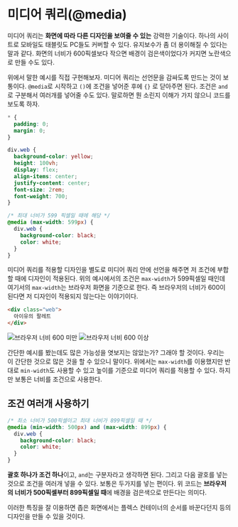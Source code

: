 # 미디어 쿼리(@media)
미디어 쿼리는 **화면에 따라 다른 디자인을 보여줄 수 있는** 강력한 기술이다. 하나의 사이트로 모바일도 태블릿도 PC들도 커버할 수 있다. 유지보수가 좀 더 용이해질 수 있다는 말과 같다. 화면의 너비가 600픽셀보다 작으면 배경이 검은색이었다가 커지면 노란색으로 만들 수도 있다.

위에서 말한 예시를 직접 구현해보자. 미디어 쿼리는 선언문을 감싸도록 만드는 것이 보통이다. `@media`로 시작하고 `()`에 조건을 넣어준 후에 `{}` 로 닫아주면 된다. 조건은 `and`로 구분해서 여러개를 넣어줄 수도 있다. 말로하면 뭔 소린지 이해가 가지 않으니 코드를 보도록 하자.

```css
* {
  padding: 0;
  margin: 0;
}

div.web {
  background-color: yellow;
  height: 100vh;
  display: flex;
  align-items: center;
  justify-content: center;
  font-size: 2rem;
  font-weight: 700;
}

/* 최대 너비가 599 픽셀일 때에 해당 */
@media (max-width: 599px) {
  div.web {
    background-color: black;
    color: white;
  }
}
```

미디어 쿼리를 적용할 디자인을 별도로 미디어 쿼리 안에 선언을 해주면 저 조건에 부합할 때에 디자인이 적용된다. 위의 예시에서의 조건은 `max-width`가 599픽셀일 때인데 여기서의 `max-width`는 브라우저 화면을 기준으로 한다. 즉 브라우저의 너비가 600이 된다면 저 디자인이 적용되지 않는다는 이야기이다.

```html
<div class="web">
  아이유의 팔레트
</div>
```

![브라우저 너비 600 미만](https://drive.google.com/uc?export=view&id=1sK3_MIfWZSPv8fDU98ErPSinLF-K0yY0)
![브라우저 너비 600 이상](https://drive.google.com/uc?export=view&id=11Ist9M4vDEBFNyhS_4DRPPyOFHVfNz2C)

간단한 예시를 봤는데도 많은 가능성을 엿보지는 않았는가? 그래야 할 것이다. 우리는 이 간단한 것으로 많은 것을 할 수 있으니 말이다. 위에서는 `max-width`를 이용했지만 반대로 `min-width`도 사용할 수 있고 높이를 기준으로 미디어 쿼리를 적용할 수 있다. 하지만 보통은 너비를 조건으로 사용한다.

## 조건 여러개 사용하기
```css
/* 최소 너비가 500픽셀이고 최대 너비가 899픽셀일 때 */
@media (min-width: 500px) and (max-width: 899px) {
  div.web {
    background-color: black;
    color: white;
  }
}
```

**괄호 하나가 조건 하나**이고, `and`는 구분자라고 생각하면 된다. 그리고 다음 괄호를 넣는 것으로 조건을 여러개 넣을 수 있다. 보통은 두가지를 넣는 편이다. 위 코드는 **브라우저의 너비가 500픽셀부터 899픽셀일 때**에 배경을 검은색으로 만든다는 의미다.

이러한 특징을 잘 이용하면 좁은 화면에서는 플렉스 컨테이너의 순서를 바꾼다던지 등의 디자인을 만들 수 있을 것이다.